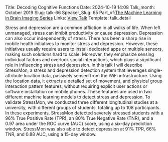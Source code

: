 Title: Decoding Cognitive Functions
Date: 2024-10-19 14:08
Talk_month: October 2019
Slug: talk-66
Speaker_Slug: 65
Part_of:[The Machine Learning in Brain Imaging Series](/series)
Links: [View Talk](https://www.youtube.com/watch?v=ms2pmEviZGU&ab_channel=NIMHCenterforMultimodalNeuroimaging)
Template: talk_detail

Stress and depression are a common affliction in all walks of life. When left unmanaged, stress can inhibit productivity or cause depression. Depression can also occur independently of stress. There has been a sharp rise in mobile health initiatives to monitor stress and depression. However, these initiatives usually require users to install dedicated apps or multiple sensors, making such solutions hard to scale. Moreover, they emphasize sensing individual factors and overlook social interactions, which plays a significant role in influencing stress and depression. In this talk I will describe StressMon, a stress and depression detection system that leverages single-attribute location data, passively sensed from the WiFi infrastructure. Using the location data, it extracts a detailed set of movement, and physical group interaction pattern features, without requiring explicit user actions or software installation on mobile phones. These features are used in two different machine learning models to detect stress and depression. To validate StressMon, we conducted three different longitudinal studies at a university, with different groups of students, totaling up to 108 participants. In these experiments, StressMon detected severely stressed students with a 96% True Positive Rate (TPR), an 80% True Negative Rate (TNR), and a 0.97 area under the ROC curve (AUC) score, using a six-day prediction window. StressMon was also able to detect depression at 91% TPR, 66% TNR, and 0.88 AUC, using a 15-day window.